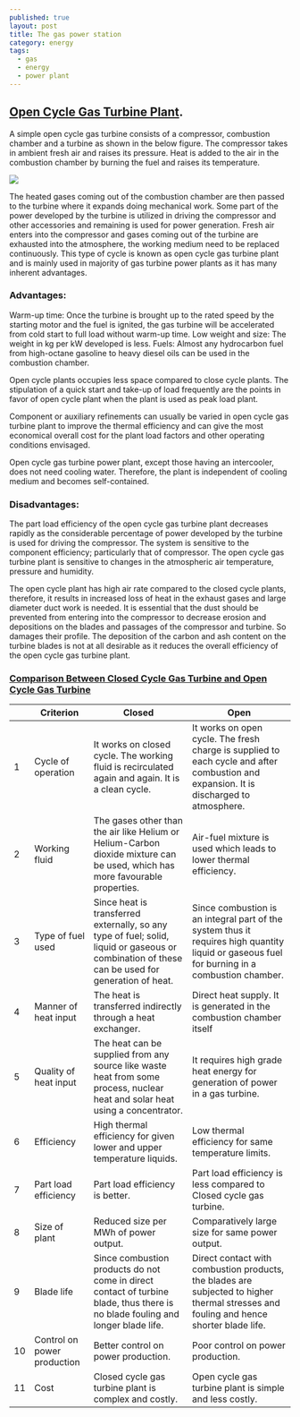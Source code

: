 ```yaml
---
published: true
layout: post
title: The gas power station
category: energy
tags:
  - gas
  - energy
  - power plant
---
```



## [Open Cycle Gas Turbine Plant](https://me-mechanicalengineering.com/open-cycle-gas-turbine/). 

A simple open cycle gas turbine consists of a compressor, combustion chamber and a turbine as shown in the below figure. The compressor takes in ambient fresh air and raises its pressure. Heat is added to the air in the combustion chamber by burning the fuel and raises its temperature.

![](https://me-mechanicalengineering.com/wp-content/uploads/2016/07/simpleopencyclegasturbineplant.png)


The heated gases coming out of the combustion chamber are then passed to the turbine where it expands doing mechanical work. Some part of the power developed by the turbine is utilized in driving the compressor and other accessories and remaining is used for power generation. Fresh air enters into the compressor and gases coming out of the turbine are exhausted into the atmosphere, the working medium need to be replaced continuously. This type of cycle is known as open cycle gas turbine plant and is mainly used in majority of gas turbine power plants as it has many inherent advantages.


### Advantages:

Warm-up time: Once the turbine is brought up to the rated speed by the starting motor and the fuel is ignited, the gas turbine will be accelerated from cold start to full load without warm-up time.
Low weight and size: The weight in kg per kW developed is less.
Fuels: Almost any hydrocarbon fuel from high-octane gasoline to heavy diesel oils can be used in the combustion chamber.

Open cycle plants occupies less space compared to close cycle plants.
The stipulation of a quick start and take-up of load frequently are the points in favor of open cycle plant when the plant is used as peak load plant.

Component or auxiliary refinements can usually be varied in open cycle gas turbine plant to improve the thermal efficiency and can give the most economical overall cost for the plant load factors and other operating conditions envisaged.

Open cycle gas turbine power plant, except those having an intercooler, does not need cooling water. Therefore, the plant is independent of cooling medium and becomes self-contained.

### Disadvantages:

The part load efficiency of the open cycle gas turbine plant decreases rapidly as the considerable percentage of power developed by the turbine is used for driving the compressor.
The system is sensitive to the component efficiency; particularly that of compressor. The open cycle gas turbine plant is sensitive to changes in the atmospheric air temperature, pressure and humidity.

The open cycle plant has high air rate compared to the closed cycle plants, therefore, it results in increased loss of heat in the exhaust gases and large diameter duct work is needed.
It is essential that the dust should be prevented from entering into the compressor to decrease erosion and depositions on the blades and passages of the compressor and turbine. So damages their profile. The deposition of the carbon and ash content on the turbine blades is not at all desirable as it reduces the overall efficiency of the open cycle gas turbine plant.


### [Comparison Between Closed Cycle Gas Turbine and Open Cycle Gas Turbine](https://me-mechanicalengineering.com/comparison-between-closed-cycle-gas-turbine-and-open-cycle-gas-turbine/)


|    | Criterion           | Closed | Open    |
|----|--------------|----------|-----------------------|
| 1  | Cycle of operation          | It works on closed cycle. The working fluid is recirculated again and again. It is a clean cycle.                                               | It works on open cycle. The fresh charge is supplied to each cycle and after combustion and expansion. It is discharged to atmosphere.        |
| 2  | Working fluid               | The gases other than the air like Helium or Helium-Carbon dioxide mixture can be used, which has more favourable properties.                    | Air-fuel mixture is used which leads to lower thermal efficiency.                                                                             |
| 3  | Type of fuel used           | Since heat is transferred externally, so any type of fuel; solid, liquid or gaseous or combination of these can be used for generation of heat. | Since combustion is an integral part of the system thus it requires high quantity liquid or gaseous fuel for burning in a combustion chamber. |
| 4  | Manner of heat input        | The heat is transferred indirectly through a heat exchanger.                                                                                    | Direct heat supply. It is generated in the combustion chamber itself                                                                          |
| 5  | Quality of heat input       | The heat can be supplied from any source like waste heat from some process, nuclear heat and solar heat using a concentrator.                   | It requires high grade heat energy for generation of power in a gas turbine.                                                                  |
| 6  | Efficiency                  | High thermal efficiency for given lower and upper temperature liquids.                                                                          | Low thermal efficiency for same temperature limits.                                                                                           |
| 7  | Part load efficiency        | Part load efficiency is better.                                                                                                                 | Part load efficiency is less compared to Closed cycle gas turbine.                                                                            |
| 8  | Size of plant               | Reduced size per MWh of power output.                                                                                                           | Comparatively large size for same power output.                                                                                               |
| 9  | Blade life                  | Since combustion products do not come in direct contact of turbine blade, thus there is no blade fouling and longer blade life.                 | Direct contact with combustion products, the blades are subjected to higher thermal stresses and fouling and hence shorter blade life.        |
| 10 | Control on power production | Better control on power production.                                                                                                             | Poor control on power production.                                                                                                             |
| 11 | Cost                        | Closed cycle gas turbine plant is complex and costly.                                                                                           | Open cycle gas turbine plant is simple and less costly.                                                                                       |